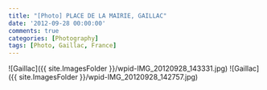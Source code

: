 ```yaml
---
title: "[Photo] PLACE DE LA MAIRIE, GAILLAC"
date: '2012-09-28 00:00:00'
comments: true
categories: [Photography]
tags: [Photo, Gaillac, France]
---
```


![Gaillac]({{ site.ImagesFolder }}/wpid-IMG_20120928_143331.jpg)
![Gaillac]({{ site.ImagesFolder }}/wpid-IMG_20120928_142757.jpg)

